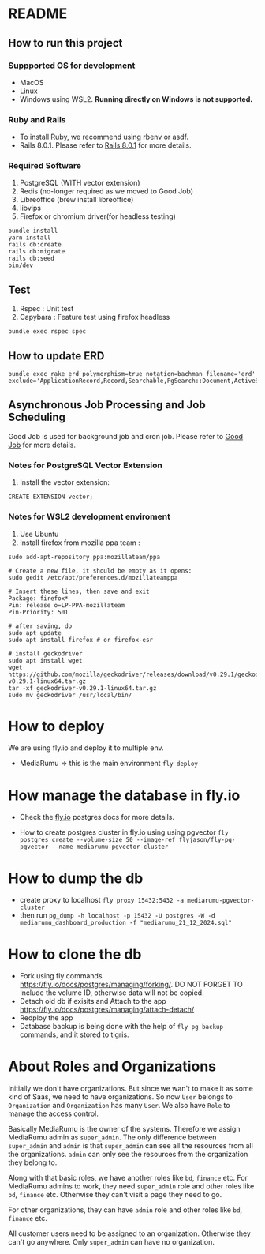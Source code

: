 # README

## How to run this project

### Suppported OS for development

- MacOS
- Linux
- Windows using WSL2. **Running directly on Windows is not supported.**

### Ruby and Rails

- To install Ruby, we recommend using rbenv or asdf.
- Rails 8.0.1. Please refer to [Rails 8.0.1](https://guides.rubyonrails.org/v8.0.1.html) for more details.


### Required Software

1. PostgreSQL (WITH vector extension)
2. Redis (no-longer required as we moved to Good Job)
3. Libreoffice (brew install libreoffice)
4. libvips
5. Firefox or chromium driver(for headless testing)

```
bundle install
yarn install
rails db:create
rails db:migrate
rails db:seed
bin/dev
```

## Test

1. Rspec : Unit test
2. Capybara : Feature test using firefox headless

```
bundle exec rspec spec
```

## How to update ERD

```
bundle exec rake erd polymorphism=true notation=bachman filename='erd' exclude='ApplicationRecord,Record,Searchable,PgSearch::Document,ActiveStorage::Attachment,ActiveStorage::Blob,ActiveStorage::VariantRecord,ActiveStorage::Record,ActionMailbox::Record,ActionText::Record'
```

## Asynchronous Job Processing and Job Scheduling

Good Job is used for background job and cron job. Please refer to [Good Job](https://github.com/bensheldon/good_job) for more details.




### Notes for PostgreSQL Vector Extension

1. Install the vector extension:

```
CREATE EXTENSION vector;
```


### Notes for WSL2 development enviroment

1. Use Ubuntu
2. Install firefox from mozilla ppa team :

```
sudo add-apt-repository ppa:mozillateam/ppa

# Create a new file, it should be empty as it opens:
sudo gedit /etc/apt/preferences.d/mozillateamppa

# Insert these lines, then save and exit
Package: firefox*
Pin: release o=LP-PPA-mozillateam
Pin-Priority: 501

# after saving, do
sudo apt update
sudo apt install firefox # or firefox-esr

# install geckodriver
sudo apt install wget
wget https://github.com/mozilla/geckodriver/releases/download/v0.29.1/geckodriver-v0.29.1-linux64.tar.gz
tar -xf geckodriver-v0.29.1-linux64.tar.gz
sudo mv geckodriver /usr/local/bin/

```

# How to deploy

We are using fly.io and deploy it to multiple env. 

* MediaRumu => this is the main environment
`fly deploy`

# How manage the database in fly.io

* Check the [fly.io](https://fly.io/docs/postgres/managing/attach-detach/) postgres docs for more details.

* How to create postgres cluster in fly.io using using pgvector
`fly postgres create --volume-size 50 --image-ref flyjason/fly-pg-pgvector --name mediarumu-pgvector-cluster`

# How to dump the db
* create proxy to localhost `fly proxy 15432:5432 -a mediarumu-pgvector-cluster`
* then run `pg_dump -h localhost -p 15432 -U postgres -W -d mediarumu_dashboard_production -f "mediarumu_21_12_2024.sql"`

# How to clone the db

* Fork using fly commands https://fly.io/docs/postgres/managing/forking/. DO NOT FORGET TO Include the volume ID, otherwise data will not be copied.
* Detach old db if exisits and Attach to the app https://fly.io/docs/postgres/managing/attach-detach/
* Redploy the app
* Database backup is being done with the help of `fly pg backup` commands, and it stored to tigris.

# About Roles and Organizations

Initially we don't have organizations. But since we wan't to make it as some kind of Saas, we need to have organizations. So now `User` belongs to `Organization` and `Organization` has many `User`. We also have `Role` to manage the access control.

Basically MediaRumu is the owner of the systems. Therefore we assign MediaRumu admin as `super_admin`. The only difference between `super_admin` and `admin` is that `super_admin` can see all the resources from all the organizations. `admin` can only see the resources from the organization they belong to.

Along with that basic roles, we have another roles like `bd`, `finance` etc. For MediaRumu admins to work, they need `super_admin` role and other roles like `bd`, `finance` etc. Otherwise they can't visit a page they need to go.

For other organizations, they can have `admin` role and other roles like `bd`, `finance` etc.

All customer users need to be assigned to an organization. Otherwise they can't go anywhere.
Only `super_admin` can have no organization.